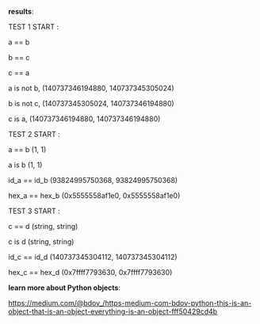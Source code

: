 **results**:

TEST 1 START : 

a == b

b == c

c == a

a is not b, (140737346194880, 140737345305024)

b is not c, (140737345305024, 140737346194880)

c is a, (140737346194880, 140737346194880)



TEST 2 START : 

a == b (1, 1)

a is b (1, 1)

id_a == id_b (93824995750368, 93824995750368)

hex_a == hex_b (0x5555558af1e0, 0x5555558af1e0)



TEST 3 START : 

c == d (string, string)

c is d (string, string)

id_c == id_d (140737345304112, 140737345304112)

hex_c == hex_d (0x7ffff7793630, 0x7ffff7793630)



**learn more about Python objects**:

https://medium.com/@bdov_/https-medium-com-bdov-python-this-is-an-object-that-is-an-object-everything-is-an-object-fff50429cd4b
